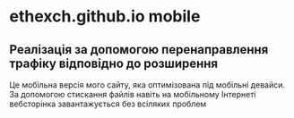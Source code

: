 # ethexch.github.io mobile
## Реалізація за допомогою перенаправлення трафіку відповідно до розширення
Це мобільна версія мого сайту, яка оптимізована під мобільні девайси. За допомогою стискання файлів навіть на мобільному Інтернеті вебсторінка завантажується без всіляких проблем
